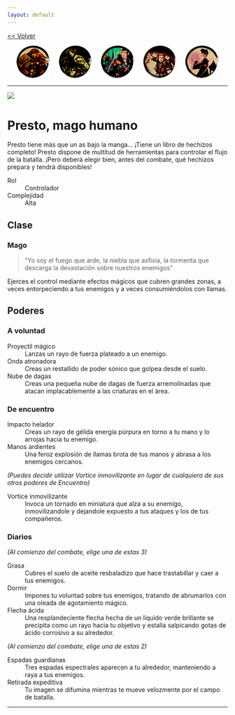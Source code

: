 ```yaml
---
layout: default
---
```

<a href="/early-access/"><< Volver</a>

<div style="display: flex; align-items: center; justify-content: space-evenly; margin-bottom: 10px">
  <a href="dwall.html" style="width: 15%">
    <img src="dwall-avatar.png" style="width:100%; border: 0; box-shadow: none; -webkit-box-shadow: none;">
  </a>
  <a href="notashe.html" style="width: 15%;" >
    <img src="avatar-notashe.png" style="width:100%; border: 0; box-shadow: none; -webkit-box-shadow: none;">
  </a>
  <a href="elenwed.html" style="width: 15%; ">
    <img src="avatar-elenwed.png" style="width:100%; border: 0; box-shadow: none; -webkit-box-shadow: none;">
  </a>
  <a href="bob.html" style="width: 15%; ">
    <img src="avatar-bob.png" style="width:100%; border: 0; box-shadow: none; -webkit-box-shadow: none;">
  </a>
  <a href="presto.html" style="width: 15%; ">
    <img src="avatar-presto.png" style="width:100%; border: 0; box-shadow: none; -webkit-box-shadow: none;">
  </a>
</div>


* * *

<img src="presto-avatar.png">

# Presto, mago humano

Presto tiene más que un as bajo la manga... ¡Tiene un libro de hechizos completo! Presto dispone de multitud de herramientas para controlar el flujo de la batalla. ¡Pero deberá elegir bien, antes del combate, qué hechizos prepara y tendrá disponibles!

<dl>
<dt>Rol</dt>
<dd>Controlador</dd>
<dt>Complejidad</dt>
<dd>Alta</dd>
</dl>


## Clase


### Mago

> "Yo soy el fuego que arde, la niebla que asfixia, la  tormenta que  descarga  la devastación  sobre  nuestros  enemigos" 

Ejerces el control mediante efectos mágicos que cubren grandes zonas, a veces entorpeciendo a tus 
enemigos y a veces consumiéndolos  con llamas. 

## Poderes

### A voluntad
<dl>
<dt>Proyectil mágico</dt>
<dd>Lanzas un rayo de fuerza plateado a un enemigo. </dd>
<dt>Onda atronadora</dt>
<dd>Creas un restallido de poder sónico que golpea desde el suelo.</dd>
<dt>Nube de dagas</dt>
<dd>Creas una pequeña nube de dagas de fuerza arremolinadas que atacan implacablemente a las criaturas en el área.</dd>
</dl>

### De encuentro
<dl>
<dt>Impacto helador </dt>
<dd>Creas un rayo de gélida energía púrpura en torno a tu mano y lo arrojas hacia tu enemigo.</dd>
<dt>Manos ardientes</dt>
<dd>Una feroz explosión de llamas brota de tus manos y abrasa a los enemigos cercanos.</dd>
</dl>

*(Puedes decidir utilizar Vortice inmovilizante en lugar de cualquiera de sus otros poderes de Encuentro)*

<dl>
<dt>Vortice inmovilizante</dt>
<dd>Invoca un tornado en miniatura que alza a su enemigo, inmovilizandole y dejandole expuesto a tus ataques y los de tus compañeros.</dd>
</dl>

### Diarios
*(Al comienzo del combate, elige una de estas 3)*

<dl>
<dt>Grasa</dt>
<dd>Cubres el suelo de aceite resbaladizo que hace trastabillar y caer a tus enemigos.</dd>
<dt>Dormir</dt>
<dd>Impones tu voluntad sobre tus enemigos, tratando de abrumarlos con una oleada de agotamiento mágico.</dd>
<dt>Flecha ácida</dt>
<dd>Una resplandeciente flecha hecha de un líquido verde brillante se precipita como un rayo hacia tu objetivo y estalla salpicando gotas de ácido corrosivo a su alrededor.</dd>
</dl>

*(Al comienzo del combate, elige una de estas 2)*

<dl>
<dt>Espadas guardianas</dt>
<dd>Tres espadas espectrales aparecen a tu alrededor, manteniendo a raya a tus enemigos.</dd>
<dt>Retirada expeditiva</dt>
<dd>Tu imagen se difumina mientras te mueve velozmente por el campo de batalla.</dd>
</dl>

* * *
